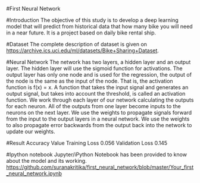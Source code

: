 #First Neural Network

#Introduction
The objective of this study is to develop a deep learning model that will predict from historical data that how many bike you will need in a near future. It is a project based on daily bike rental ship.

#Dataset
The complete description of dataset is given on https://archive.ics.uci.edu/ml/datasets/Bike+Sharing+Dataset.

#Neural Network
The network has two layers, a hidden layer and an output layer. The hidden layer will use the sigmoid function for activations. The output layer has only one node and is used for the regression, the output of the node is the same as the input of the node. That is, the activation function is f(x) = x. A function that takes the input signal and generates an output signal, but takes into account the threshold, is called an activation function. We work through each layer of our network calculating the outputs for each neuron. All of the outputs from one layer become inputs to the neurons on the next layer.
We use the weights to propagate signals forward from the input to the output layers in a neural network. We use the weights to also propagate error backwards from the output back into the network to update our weights.

#Result
Accuracy	Value
Training Loss	0.056
Validation Loss	0.145

#Ipython notebook
Jupyter/iPython Notebook has been provided to know about the model and its working. https://github.com/suranakritika/first_neural_network/blob/master/Your_first_neural_network.ipynb



